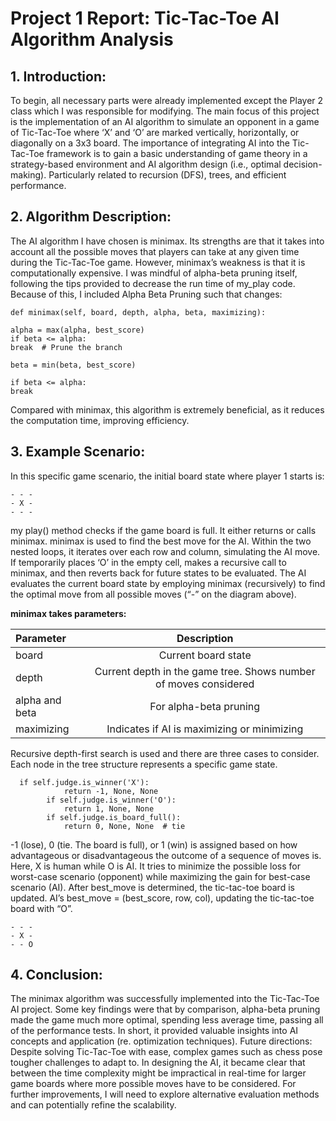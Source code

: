 # Project 1 Report: Tic-Tac-Toe AI Algorithm Analysis

## **1. Introduction:**
To begin, all necessary parts were already implemented except the Player 2 class which I was responsible for modifying. The main focus of this project is the implementation of an AI algorithm to simulate an opponent in a game of Tic-Tac-Toe where ‘X’ and ‘O’ are marked vertically, horizontally, or diagonally on a 3x3 board. The importance of integrating AI into the Tic-Tac-Toe framework is to gain a basic understanding of game theory in a strategy-based environment and AI algorithm design (i.e., optimal decision-making). Particularly related to recursion (DFS), trees, and efficient performance.


## **2. Algorithm Description:**
The AI algorithm I have chosen is minimax. Its strengths are that it takes into account all the possible moves that players can take at any given time during the Tic-Tac-Toe game. However, minimax’s weakness is that it is computationally expensive. I was mindful of alpha-beta pruning itself, following the tips provided to decrease the run time of my_play code.
Because of this, I included Alpha Beta Pruning such that changes: 


`def minimax(self, board, depth, alpha, beta, maximizing):`

```
alpha = max(alpha, best_score)
if beta <= alpha:
break  # Prune the branch
```
```
beta = min(beta, best_score)

if beta <= alpha:
break
```
Compared with minimax, this algorithm is extremely beneficial, as it reduces the computation time, improving efficiency.

## **3. Example Scenario:**
In this specific game scenario, the initial board state where player 1 starts is:

```
- - -
- X -
- - -
```
my play() method checks if the game board is full. It either returns or calls minimax. minimax is used to find the best move for the AI. Within the two nested loops, it iterates over each row and column, simulating the AI move. If temporarily places ‘O’ in the empty cell, makes a recursive call to minimax, and then reverts back for future states to be evaluated. The AI evaluates the current board state by employing minimax (recursively) to find the optimal move from all possible moves (“-” on the diagram above).

**minimax takes parameters:**

| Parameter      | Description                                                     |            
| :---           |    :----:                                                       |
| board          | Current board state                                             |
| depth          | Current depth in the game tree. Shows number of moves considered|   
| alpha and beta | For alpha-beta pruning                                          |
| maximizing     | Indicates if AI is maximizing or minimizing                     |

Recursive depth-first search is used and there are three cases to consider. Each node in the tree structure represents a specific game state.

```
  if self.judge.is_winner('X'):
            return -1, None, None  
        if self.judge.is_winner('O'):
            return 1, None, None  
        if self.judge.is_board_full():
            return 0, None, None  # tie
```

-1 (lose), 0 (tie. The board is full), or 1 (win) is assigned based on how advantageous or disadvantageous the outcome of a sequence of moves is. Here, X is human while O is AI. It tries to minimize the possible loss for worst-case scenario (opponent) while maximizing the gain for best-case scenario (AI). After best_move is determined, the tic-tac-toe board is updated. AI’s best_move = (best_score, row, col), updating the tic-tac-toe board with “O”.

```
- - -
- X -
- - O
```
## **4. Conclusion:** 
The minimax algorithm was successfully implemented into the Tic-Tac-Toe AI project. Some key findings were that by comparison, alpha-beta pruning made the game much more optimal, spending less average time, passing all of the performance tests. In short, it provided valuable insights into AI concepts and application (re. optimization techniques). Future directions: Despite solving Tic-Tac-Toe with ease, complex games such as chess pose tougher challenges to adapt to. In designing the AI, it became clear that between the time complexity might be impractical in real-time for larger game boards where more possible moves have to be considered. For further improvements, I will need to explore alternative evaluation methods and can potentially refine the scalability.
